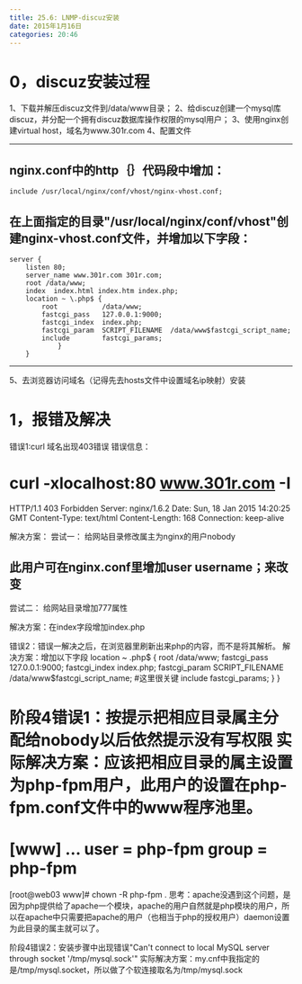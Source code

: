 ```yaml
---
title: 25.6: LNMP-discuz安装
date: 2015年1月16日
categories: 20:46
---
```

 
0，discuz安装过程
=======================================
1、下载并解压discuz文件到/data/www目录；
2、给discuz创建一个mysql库discuz，并分配一个拥有discuz数据库操作权限的mysql用户；
3、使用nginx创建virtual host，域名为www.301r.com
4、配置文件
******************************************
## nginx.conf中的http｛｝代码段中增加：
    include /usr/local/nginx/conf/vhost/nginx-vhost.conf;
 
## 在上面指定的目录"/usr/local/nginx/conf/vhost"创建nginx-vhost.conf文件，并增加以下字段：
    server {
        listen 80;
        server_name www.301r.com 301r.com;
        root /data/www;
        index  index.html index.htm index.php;
        location ~ \.php$ {
            root           /data/www;
            fastcgi_pass   127.0.0.1:9000;
            fastcgi_index  index.php;
            fastcgi_param  SCRIPT_FILENAME  /data/www$fastcgi_script_name;
            include        fastcgi_params;
                }
        }
******************************************
5、去浏览器访问域名（记得先去hosts文件中设置域名ip映射）安装
  
1，报错及解决
=======================================
错误1:curl 域名出现403错误
错误信息：
# curl -xlocalhost:80 www.301r.com -I
HTTP/1.1 403 Forbidden
Server: nginx/1.6.2
Date: Sun, 18 Jan 2015 14:20:25 GMT
Content-Type: text/html
Content-Length: 168
Connection: keep-alive
 
解决方案：
尝试一：
给网站目录修改属主为nginx的用户nobody  
## 此用户可在nginx.conf里增加user username；来改变
尝试二：
给网站目录增加777属性
 
解决方案：在index字段增加index.php
 
错误2：错误一解决之后，在浏览器里刷新出来php的内容，而不是将其解析。
解决方案：增加以下字段
        location ~ \.php$ {
            root           /data/www;
            fastcgi_pass   127.0.0.1:9000;
            fastcgi_index  index.php;
            fastcgi_param  SCRIPT_FILENAME  /data/www$fastcgi_script_name;  #这里很关键
            include        fastcgi_params;
                }
        }
 
阶段4错误1：按提示把相应目录属主分配给nobody以后依然提示没有写权限
实际解决方案：应该把相应目录的属主设置为php-fpm用户，此用户的设置在php-fpm.conf文件中的www程序池里。
===================
[www]
...
user = php-fpm
group = php-fpm
===================
[root@web03 www]# chown -R php-fpm .
思考：apache没遇到这个问题，是因为php提供给了apache一个模块，apache的用户自然就是php模块的用户，所以在apache中只需要把apache的用户（也相当于php的授权用户）daemon设置为此目录的属主就可以了。
 
阶段4错误2：安装步骤中出现错误"Can't connect to local MySQL server through socket '/tmp/mysql.sock'"
实际解决方案：my.cnf中我指定的是/tmp/mysql.socket，所以做了个软连接取名为/tmp/mysql.sock

